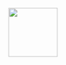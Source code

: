 <p align='center'>
<a href="https://www.youtube.com/watch?v=dQw4w9WgXcQ"><img style="max-width: 100%; height: 100px;" src="https://github.com/blinkchan/blinkchan/blob/master/rickroll.gif"></a>
</p>
